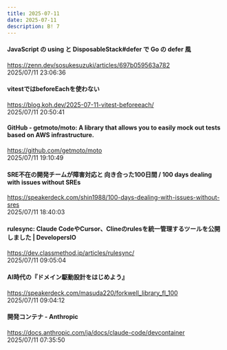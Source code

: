```yaml
---
title: 2025-07-11
date: 2025-07-11
description: B! 7
---
```


#### JavaScript の using と DisposableStack#defer で Go の defer 風
https://zenn.dev/sosukesuzuki/articles/697b059563a782<br>
2025/07/11 23:06:36<br>


#### vitestではbeforeEachを使わない
https://blog.koh.dev/2025-07-11-vitest-beforeeach/<br>
2025/07/11 20:50:41<br>


#### GitHub - getmoto/moto: A library that allows you to easily mock out tests based on AWS infrastructure.
https://github.com/getmoto/moto<br>
2025/07/11 19:10:49<br>


#### SRE不在の開発チームが障害対応と 向き合った100日間 / 100 days dealing with issues without SREs
https://speakerdeck.com/shin1988/100-days-dealing-with-issues-without-sres<br>
2025/07/11 18:40:03<br>


#### rulesync: Claude CodeやCursor、Clineのrulesを統一管理するツールを公開しました | DevelopersIO
https://dev.classmethod.jp/articles/rulesync/<br>
2025/07/11 09:05:04<br>


#### AI時代の『ドメイン駆動設計をはじめよう』
https://speakerdeck.com/masuda220/forkwell_library_fl_100<br>
2025/07/11 09:04:12<br>


#### 開発コンテナ - Anthropic
https://docs.anthropic.com/ja/docs/claude-code/devcontainer<br>
2025/07/11 07:35:50<br>


